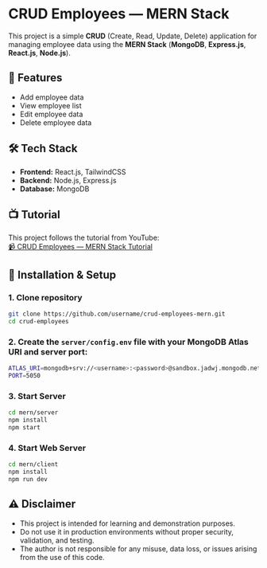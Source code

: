 # CRUD Employees — MERN Stack

This project is a simple **CRUD** (Create, Read, Update, Delete) application for managing employee data using the **MERN Stack** (**MongoDB**, **Express.js**, **React.js**, **Node.js**).

## 🎯 Features
- Add employee data
- View employee list
- Edit employee data
- Delete employee data

## 🛠️ Tech Stack
- **Frontend:** React.js, TailwindCSS
- **Backend:** Node.js, Express.js
- **Database:** MongoDB

## 📺 Tutorial
This project follows the tutorial from YouTube:  
[📹 CRUD Employees — MERN Stack Tutorial](https://youtu.be/4nKWREmCvsE?si=_WJBO-JH4uYhS9os)

## 🚀 Installation & Setup
### 1. Clone repository
```bash
git clone https://github.com/username/crud-employees-mern.git
cd crud-employees
```
### 2. Create the `server/config.env` file with your MongoDB Atlas URI and server port:
```bash
ATLAS_URI=mongodb+srv://<username>:<password>@sandbox.jadwj.mongodb.net/
PORT=5050
```
### 3. Start Server 
```bash
cd mern/server
npm install
npm start
```
### 4. Start Web Server 
```bash
cd mern/client
npm install
npm run dev
```
## ⚠️ Disclaimer
- This project is intended for learning and demonstration purposes.
- Do not use it in production environments without proper security, validation, and testing.
- The author is not responsible for any misuse, data loss, or issues arising from the use of this code.
